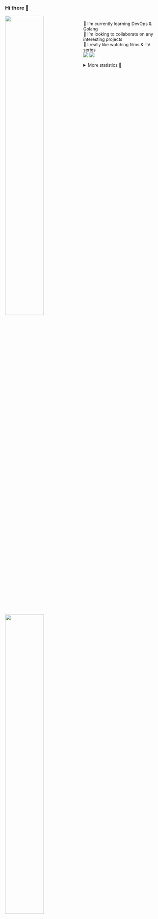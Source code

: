 ### Hi there 👋


[<img align="left" width="50%" src="https://github-readme-stats.vercel.app/api?username=rufusnufus&hide=issues&show_icons=true&count_private=true&theme=transparent&title_color=FF6F40&text_color=FBF9F8&icon_color=F48242&hide_border=true&hide_title=true#gh-dark-mode-only">](https://metrics.lecoq.io/rufusnufus#gh-dark-mode-only)
[<img align="left" width="50%" src="https://github-readme-stats.vercel.app/api?username=rufusnufus&hide=issues&show_icons=true&count_private=true&theme=transparent&title_color=FF6533&text_color=4D4644&icon_color=FF8038&hide_border=true&hide_title=true#gh-light-mode-only">](https://metrics.lecoq.io/rufusnufus#gh-light-mode-only)

<p>
  <br>
  🌱 I’m currently learning DevOps & Golang</br>
  👯 I’m looking to collaborate on any interesting projects</br>
  🎥 I really like watching films & TV series</br>
  <a href="https://linkedin.com/in/rufusnufus"><img src="https://img.shields.io/badge/linkedin-0077B5.svg?style=for-the-badge&logo=linkedin&logoColor=white"/></a>
  <a href="https://t.me/rufusnufus"><img src="https://img.shields.io/badge/-telegram-black?style=for-the-badge&color=blue&logo=telegram"/></a>
</p>

<p text-align="left">
<details>
  <summary>More statistics 👀</summary><br/>

<!--START_SECTION:waka-->
![Code Time](http://img.shields.io/badge/Code%20Time-110%20hrs%2049%20mins-blue)

![Profile Views](http://img.shields.io/badge/Profile%20Views-0-blue)

**I'm an Early 🐤** 

```text
🌞 Morning    118 commits    █████░░░░░░░░░░░░░░░░░░░░   19.9% 
🌆 Daytime    324 commits    █████████████░░░░░░░░░░░░   54.64% 
🌃 Evening    123 commits    █████░░░░░░░░░░░░░░░░░░░░   20.74% 
🌙 Night      28 commits     █░░░░░░░░░░░░░░░░░░░░░░░░   4.72%

```
📅 **I'm Most Productive on Monday** 

```text
Monday       122 commits    █████░░░░░░░░░░░░░░░░░░░░   20.57% 
Tuesday      121 commits    █████░░░░░░░░░░░░░░░░░░░░   20.4% 
Wednesday    98 commits     ████░░░░░░░░░░░░░░░░░░░░░   16.53% 
Thursday     107 commits    ████░░░░░░░░░░░░░░░░░░░░░   18.04% 
Friday       90 commits     ███░░░░░░░░░░░░░░░░░░░░░░   15.18% 
Saturday     32 commits     █░░░░░░░░░░░░░░░░░░░░░░░░   5.4% 
Sunday       23 commits     █░░░░░░░░░░░░░░░░░░░░░░░░   3.88%

```


📊 **This Week I Spent My Time On** 

```text
💬 Programming Languages: 
YAML                     5 hrs 18 mins       ███████████░░░░░░░░░░░░░░   46.04% 
Other                    3 hrs 12 mins       ███████░░░░░░░░░░░░░░░░░░   27.87% 
HCL                      1 hr 39 mins        ███░░░░░░░░░░░░░░░░░░░░░░   14.43% 
Terraform                41 mins             █░░░░░░░░░░░░░░░░░░░░░░░░   6.05% 
Docker                   27 mins             █░░░░░░░░░░░░░░░░░░░░░░░░   3.95%

🔥 Editors: 
VS Code                  8 hrs 32 mins       ██████████████████░░░░░░░   74.1% 
iTerm2                   2 hrs 58 mins       ██████░░░░░░░░░░░░░░░░░░░   25.9%

```

**I Mostly Code in Python** 

```text
Python                   9 repos             ███████░░░░░░░░░░░░░░░░░░   28.12% 
Java                     4 repos             ███░░░░░░░░░░░░░░░░░░░░░░   12.5% 
Jupyter Notebook         4 repos             ███░░░░░░░░░░░░░░░░░░░░░░   12.5% 
JavaScript               3 repos             ██░░░░░░░░░░░░░░░░░░░░░░░   9.38% 
HTML                     3 repos             ██░░░░░░░░░░░░░░░░░░░░░░░   9.38%

```



 Last Updated on 06/02/2023 00:39:51 UTC
<!--END_SECTION:waka-->

</details>
</p>
